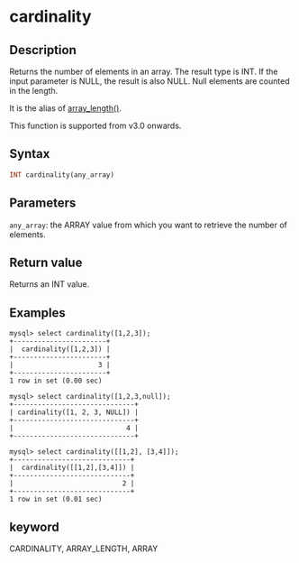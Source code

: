 ---
---

# cardinality

## Description

Returns the number of elements in an array. The result type is INT. If the input parameter is NULL, the result is also NULL. Null elements are counted in the length.

It is the alias of [array_length()](array_length.md).

This function is supported from v3.0 onwards.

## Syntax

```Haskell
INT cardinality(any_array)
```

## Parameters

`any_array`: the ARRAY value from which you want to retrieve the number of elements.

## Return value

Returns an INT value.

## Examples

```plain text
mysql> select cardinality([1,2,3]);
+-----------------------+
|  cardinality([1,2,3]) |
+-----------------------+
|                     3 |
+-----------------------+
1 row in set (0.00 sec)

mysql> select cardinality([1,2,3,null]);
+------------------------------+
| cardinality([1, 2, 3, NULL]) |
+------------------------------+
|                            4 |
+------------------------------+

mysql> select cardinality([[1,2], [3,4]]);
+-----------------------------+
|  cardinality([[1,2],[3,4]]) |
+-----------------------------+
|                           2 |
+-----------------------------+
1 row in set (0.01 sec)
```

## keyword

CARDINALITY, ARRAY_LENGTH, ARRAY
